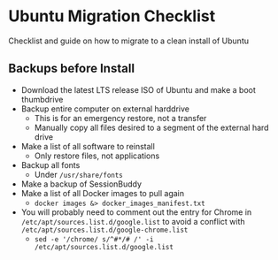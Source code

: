 # Ubuntu Migration Checklist

Checklist and guide on how to migrate to a clean install of Ubuntu

## Backups before Install

* Download the latest LTS release ISO of Ubuntu and make a boot thumbdrive
* Backup entire computer on external harddrive
   - This is for an emergency restore, not a transfer
   - Manually copy all files desired to a segment of the external hard drive
* Make a list of all software to reinstall
   - Only restore files, not applications
* Backup all fonts
   - Under `/usr/share/fonts`
* Make a backup of SessionBuddy
* Make a list of all Docker images to pull again
   - `docker images &> docker_images_manifest.txt`
* You will probably need to comment out the entry for Chrome in `/etc/apt/sources.list.d/google.list` to avoid a conflict with `/etc/apt/sources.list.d/google-chrome.list`
   - `sed -e '/chrome/ s/^#*/# /' -i /etc/apt/sources.list.d/google.list`
